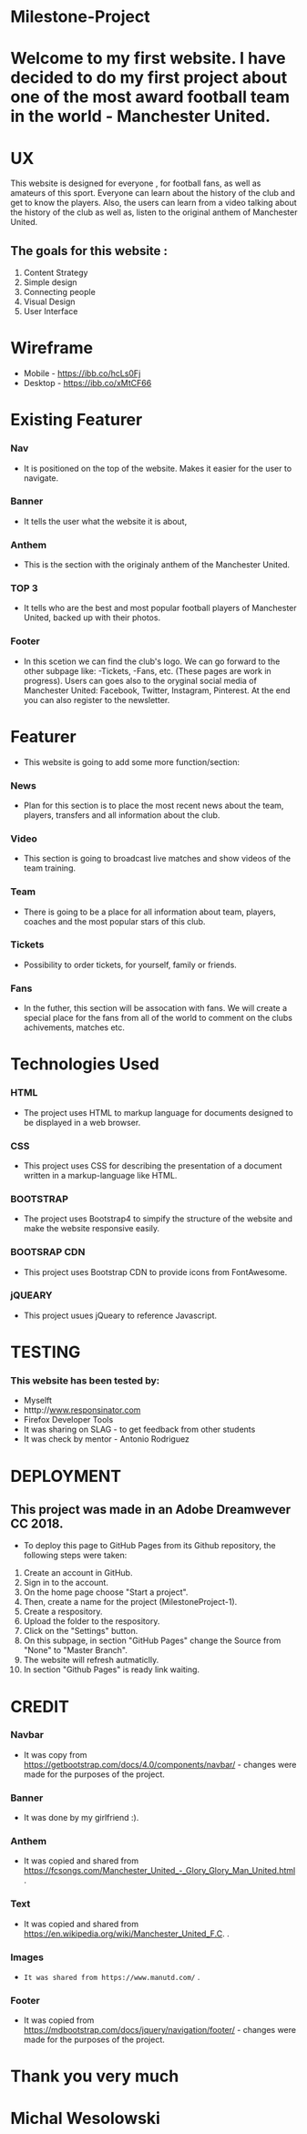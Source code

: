 # Milestone-Project


# Welcome to my first website. I have decided to do my first project about one of the most award football team in the world - Manchester United.



# UX 

This website is designed for everyone , for football fans, as well as amateurs of this sport. Everyone can learn about the history of the club and get to know the players. Also, the users can learn from a video talking about the history of the club as well as, listen to the original anthem of Manchester United.

## The goals for this website :

1. Content Strategy 
2. Simple design
3. Connecting people
4. Visual Design
5. User Interface

# Wireframe 
- Mobile - https://ibb.co/hcLs0Fj
- Desktop - https://ibb.co/xMtCF66

# Existing Featurer

### Nav 
- It is positioned on the top of the website. Makes it easier for the user to navigate.

### Banner
- It tells the user what the website it is about,
 
 ### Anthem
- This is the section with the originaly anthem of the Manchester United.

### TOP 3
- It tells who are the best and most popular football players of Manchester United, backed up with their photos.

### Footer
- In this scetion we can find the club's logo. We can go forward to the other subpage like: -Tickets, -Fans, etc. (These pages are work in progress). Users can goes also to the oryginal social media of Manchester United: Facebook, Twitter, Instagram, Pinterest. At the end you can also register to the newsletter. 

# Featurer
- This website is going to add some more function/section:

### News
- Plan for this section is to place the most recent news about the team, players, transfers and all information about the club.

### Video 
- This section is going to broadcast live matches and show videos of the team training. 

### Team
- There is going to be a place for all information about team, players, coaches and the most popular stars of this club.


### Tickets
- Possibility to order tickets, for yourself, family or friends.

### Fans
- In the futher, this section will be assocation with fans. We will create a special place for the fans from all of the world to comment on the clubs achivements, matches etc.

# Technologies Used

### HTML
- The project uses HTML to  markup language for documents designed to be displayed in a web browser. 

### CSS
- This project uses CSS for describing the presentation of a document written in a markup-language like HTML. 

### BOOTSTRAP
- The project uses Bootstrap4 to simpify the structure of the website and make the website responsive easily.

### BOOTSRAP CDN
- This project uses Bootstrap CDN to provide icons from FontAwesome.

### jQUEARY
- This project usues jQueary to reference Javascript.


# TESTING

### This website has been tested by:
- Myselft
- htttp://www.responsinator.com
- Firefox Developer Tools
- It was sharing on SLAG - to get feedback from other students
- It was check by mentor - Antonio Rodriguez


# DEPLOYMENT

## This project was made in an Adobe Dreamwever CC 2018.
- To deploy this page to GitHub Pages from its Github repository, the following steps were taken:

1. Create an account in GitHub.
2. Sign in to the account.
3. On the home page choose "Start a project".
4. Then, create a name for the project (MilestoneProject-1).
5. Create a respository.
6. Upload the folder to the respository.
7. Click on the "Settings" button.
8. On this subpage, in section "GitHub Pages" change the Source from "None" to "Master Branch".
9. The website will refresh autmaticlly.
10. In section "Github Pages" is ready link waiting.


# CREDIT

### Navbar
- It was copy from https://getbootstrap.com/docs/4.0/components/navbar/ - changes were made for the purposes of the project.

### Banner
- It was done by my girlfriend :).

### Anthem
- It was copied and shared from https://fcsongs.com/Manchester_United_-_Glory_Glory_Man_United.html .

### Text
- It was copied and shared from https://en.wikipedia.org/wiki/Manchester_United_F.C. .

### Images
- ```It was shared from https://www.manutd.com/``` .

### Footer
- It was copied from https://mdbootstrap.com/docs/jquery/navigation/footer/ - changes were made for the purposes of the project.




# Thank you very much
# Michal Wesolowski

